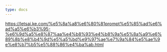 ```yaml
---
type: docs
---
```


https://letsai.ke.com/%e5%8a%a8%e6%80%81prompt%e5%85%ad%e6%ad%a5%e6%b3%95-%e6%9d%a5%e8%87%aa%e4%b8%93%e4%b8%9a%e5%8a%a9%e6%89%8b%e8%b4%9d%e5%a5%bd%e9%97%ae%e7%9a%84%e5%ae%9e%e8%b7%b5%e5%88%86%e4%ba%ab.html
